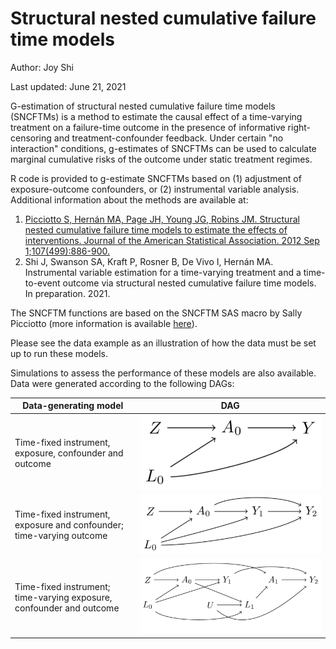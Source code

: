 # Structural nested cumulative failure time models
Author: Joy Shi

Last updated: June 21, 2021

G-estimation of structural nested cumulative failure time models (SNCFTMs) is a method to estimate the causal effect of a time-varying treatment on a failure-time outcome in the presence of informative right-censoring and treatment-confounder feedback. Under certain "no interaction" conditions, g-estimates of SNCFTMs can be used to calculate marginal cumulative risks of the outcome under static treatment regimes. 

R code is provided to g-estimate SNCFTMs based on (1) adjustment of exposure-outcome confounders, or (2) instrumental variable analysis. Additional information about the methods are available at:

1. [Picciotto S, Hernán MA, Page JH, Young JG, Robins JM. Structural nested cumulative failure time models to estimate the effects of interventions. Journal of the American Statistical Association. 2012 Sep 1;107(499):886-900.](https://pubmed.ncbi.nlm.nih.gov/24347749/ "Picciotto S, Hernán MA, Page JH, Young JG, Robins JM. Structural nested cumulative failure time models to estimate the effects of interventions. Journal of the American Statistical Association. 2012 Sep 1;107(499):886-900.")
2. Shi J, Swanson SA, Kraft P, Rosner B, De Vivo I, Hernán MA. Instrumental variable estimation for a time-varying treatment and a time-to-event outcome via structural nested cumulative failure time models. In preparation. 2021. 

The SNCFTM functions are based on the SNCFTM SAS macro by Sally Picciotto (more information is available [here](https://www.hsph.harvard.edu/causal/software/ "here")). 

Please see the data example as an illustration of how the data must be set up to run these models.

Simulations to assess the performance of these models are also available. Data were generated according to the following DAGs:

| Data-generating model | DAG |
|------------|-------------|
| Time-fixed instrument, exposure, confounder and outcome | ![plot](./dags/dag1.png) |
| Time-fixed instrument, exposure and confounder; time-varying outcome | ![plot](./dags/dag2.png) |
| Time-fixed instrument; time-varying exposure, confounder and outcome | ![plot](./dags/dag3.png) |
